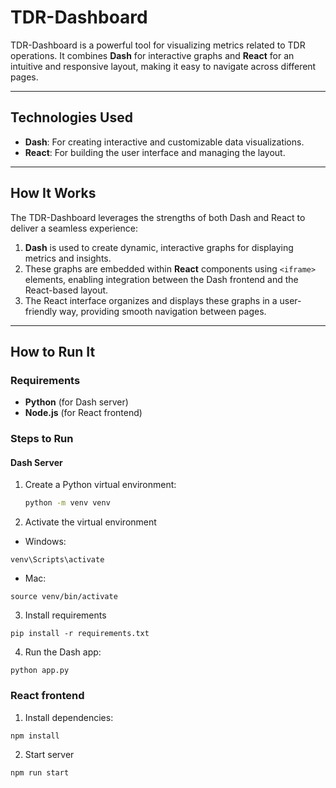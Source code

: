 # **TDR-Dashboard**

TDR-Dashboard is a powerful tool for visualizing metrics related to TDR operations. It combines **Dash** for interactive graphs and **React** for an intuitive and responsive layout, making it easy to navigate across different pages.

---

## **Technologies Used**
- **Dash**: For creating interactive and customizable data visualizations.
- **React**: For building the user interface and managing the layout.

---

## **How It Works**

The TDR-Dashboard leverages the strengths of both Dash and React to deliver a seamless experience:

1. **Dash** is used to create dynamic, interactive graphs for displaying metrics and insights.
2. These graphs are embedded within **React** components using `<iframe>` elements, enabling integration between the Dash frontend and the React-based layout.
3. The React interface organizes and displays these graphs in a user-friendly way, providing smooth navigation between pages.

---

## **How to Run It**

### **Requirements**
- **Python** (for Dash server)
- **Node.js** (for React frontend)

### **Steps to Run**

#### **Dash Server**
1. Create a Python virtual environment:
   ```bash
   python -m venv venv
   ```
2. Activate the virtual environment
- Windows:
```
venv\Scripts\activate
```
- Mac:
```
source venv/bin/activate
```
3. Install requirements
```
pip install -r requirements.txt
```
4. Run the Dash app:
```
python app.py
```

### React frontend
1. Install dependencies:
```
npm install
```
2. Start server
```
npm run start
```

